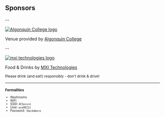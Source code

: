 ## Sponsors

--

[![Algonquin College logo](../../img/sponsors/algonquin-college.jpg)](http://www.algonquincollege.com/)

Venue provided by [Algonquin College](http://www.algonquincollege.com/)

--

[![mxi technologies logo](../../img/sponsors/mxi-logo.png)](http://www.mxi.com/)

Food & Drinks by [MXI Technologies](http://www.mxi.com/)

<small>Please drink (and eat!) responsibly - don't drink & drive!<small>

---

### Formalities

- Washrooms
- WiFi
 - SSID: ``ACSecure``
 - User: ``wce00111``
 - Password: ``!Back4more``
